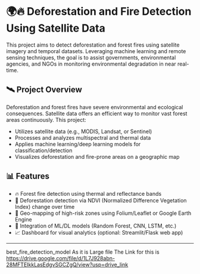 # 🌍🔥 Deforestation and Fire Detection Using Satellite Data

This project aims to detect deforestation and forest fires using satellite imagery and temporal datasets. Leveraging machine learning and remote sensing techniques, the goal is to assist governments, environmental agencies, and NGOs in monitoring environmental degradation in near real-time.

## 🛰️ Project Overview

Deforestation and forest fires have severe environmental and ecological consequences. Satellite data offers an efficient way to monitor vast forest areas continuously. This project:

- Utilizes satellite data (e.g., MODIS, Landsat, or Sentinel)
- Processes and analyzes multispectral and thermal data
- Applies machine learning/deep learning models for classification/detection
- Visualizes deforestation and fire-prone areas on a geographic map

## 📊 Features

- 🔥 Forest fire detection using thermal and reflectance bands
- 🌳 Deforestation detection via NDVI (Normalized Difference Vegetation Index) change over time
- 📍 Geo-mapping of high-risk zones using Folium/Leaflet or Google Earth Engine
- 🧠 Integration of ML/DL models (Random Forest, CNN, LSTM, etc.)
- 📈 Dashboard for visual analytics (optional: Streamlit/Flask web app)

---
best_fire_detection_model 
As it is Large file The Link for this is https://drive.google.com/file/d/1L7J928abn-28MFTEIkkLasEdgvSGCZgQ/view?usp=drive_link
